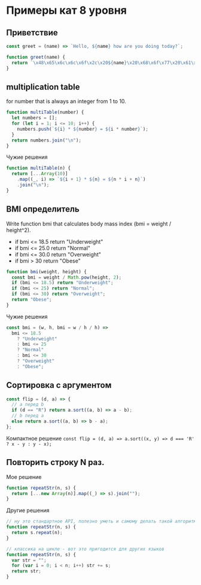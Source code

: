 # Примеры кат 8 уровня

## Приветствие

```javascript
const greet = (name) => `Hello, ${name} how are you doing today?`;
```

```javascript
function greet(name) {
  return `\x48\x65\x6c\x6c\x6f\x2c\x20${name}\x20\x68\x6f\x77\x20\x61\x72\x65\x20\x79\x6f\x75\x20\x64\x6f\x69\x6e\x67\x20\x74\x6f\x64\x61\x79\x3f`;
}
```

## multiplication table

for number that is always an integer from 1 to 10.

```javascript
function multiTable(number) {
  let numbers = [];
  for (let i = 1; i <= 10; i++) {
    numbers.push(`${i} * ${number} = ${i * number}`);
  }
  return numbers.join("\n");
}
```

Чужие решения

```javascript
function multiTable(n) {
  return [...Array(10)]
    .map((_, i) => `${i + 1} * ${n} = ${n * i + n}`)
    .join("\n");
}
```

## BMI определитель

Write function bmi that calculates body mass index (bmi = weight / height^2).

- if bmi <= 18.5 return "Underweight"
- if bmi <= 25.0 return "Normal"
- if bmi <= 30.0 return "Overweight"
- if bmi > 30 return "Obese"

```javascript
function bmi(weight, height) {
  const bmi = weight / Math.pow(height, 2);
  if (bmi <= 18.5) return "Underweight";
  if (bmi <= 25) return "Normal";
  if (bmi <= 30) return "Overweight";
  return "Obese";
}
```

Чужие решения

```javascript
const bmi = (w, h, bmi = w / h / h) =>
  bmi <= 18.5
    ? "Underweight"
    : bmi <= 25
    ? "Normal"
    : bmi <= 30
    ? "Overweight"
    : "Obese";
```

## Сортировка с аргументом

```javascript
const flip = (d, a) => {
  // a перед b
  if (d == "R") return a.sort((a, b) => a - b);
  // b перед a
  else return a.sort((a, b) => b - a);
};
```

Компактное решение `const flip = (d, a) => a.sort((x, y) => d === 'R' ? x - y : y - x);`

## Повторить строку N раз.

Мое решение

```javascript
function repeatStr(n, s) {
  return [...new Array(n)].map((_) => s).join("");
}
```

Другие решения

```javascript
// ну это стандартное API, полезно уметь и самому делать такой алгоритм - для языков, в которых такого API нет
function repeatStr(n, s) {
  return s.repeat(n);
}
```

```javascript
// классика на цикле - вот это пригодится для других языков
function repeatStr(n, s) {
  var str = "";
  for (var i = 0; i < n; i++) str += s;
  return str;
}
```

